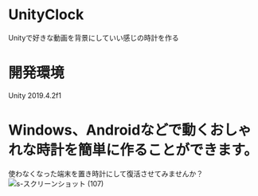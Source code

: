 # UnityClock
Unityで好きな動画を背景にしていい感じの時計を作る
# 開発環境
Unity 2019.4.2f1<br>
# Windows、Androidなどで動くおしゃれな時計を簡単に作ることができます。<br>
使わなくなった端末を置き時計にして復活させてみませんか？
![s-スクリーンショット (107)](https://github.com/Satokingy/UnityClock/assets/66546019/bad37e71-b680-4738-9898-938f21f99375)
